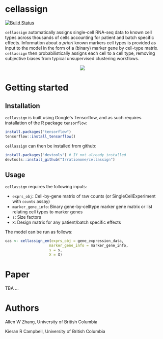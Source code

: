 # cellassign

[![Build Status](https://travis-ci.com/Irrationone/cellassign.svg?token=HqeTkKNZ9uXDwGpFxagC&branch=master)](https://travis-ci.com/Irrationone/cellassign)

`cellassign` automatically assigns single-cell RNA-seq data to known cell types across thousands of cells accounting for patient and batch specific effects. Information about *a priori* known markers cell types is provided as input to the model in the form of a (binary) marker gene by cell-type matrix. `cellassign` then probabilistically assigns each cell to a cell type, removing subjective biases from typical unsupervised clustering workflows.

<div style="text-align:center">
  <img src="https://github.com/Irrationone/cellassign/raw/master/inst/cellassign_schematic.png"  align="middle"/>
</div>

# Getting started

## Installation

`cellassign` is built using Google's Tensorflow, and as such requires installation of the R package `tensorflow`:

``` r
install.packages("tensorflow")
tensorflow::install_tensorflow()
```

`cellassign` can then be installed from github:

``` r
install.packages("devtools") # If not already installed
devtools::install_github("Irrationone/cellassign")
```

## Usage

`cellassign` requires the following inputs:

* `exprs_obj`: Cell-by-gene matrix of raw counts (or SingleCellExperiment with `counts` assay)
* `marker_gene_info`: Binary gene-by-celltype marker gene matrix or list relating cell types to marker genes
* `s`: Size factors
* `X`: Design matrix for any patient/batch specific effects

The model can be run as follows:

``` r
cas <- cellassign_em(exprs_obj = gene_expression_data,
                    marker_gene_info = marker_gene_info,
                    s = s,
                    X = X)
```

# Paper

TBA ...

# Authors

Allen W Zhang, University of British Columbia

Kieran R Campbell, University of British Columbia

